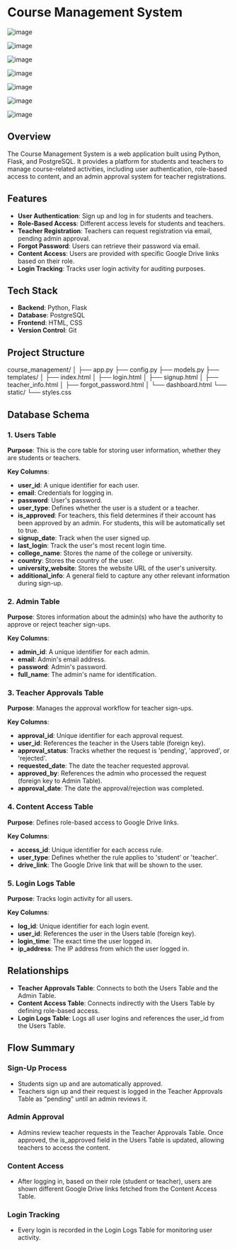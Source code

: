 # Course Management System

![image](https://github.com/user-attachments/assets/72da1744-ef4c-4fe6-8640-1c694d88ace6)


![image](https://github.com/user-attachments/assets/f644bef5-76ad-4840-a5be-a4c502598de8)


![image](https://github.com/user-attachments/assets/3e2fc6d7-8c13-4d18-a1cd-edd8d60ce57b)


![image](https://github.com/user-attachments/assets/0b5e9c46-1e25-43af-9111-8881b5d14c1f)


![image](https://github.com/user-attachments/assets/3fbb0929-29d3-4349-908e-5481053b1d9c)


![image](https://github.com/user-attachments/assets/20346dfd-cb1b-4400-bc3a-cddbd0d0e1aa)


![image](https://github.com/user-attachments/assets/7a4636c5-72ae-435a-aec1-98736e5e0315)


## Overview

The Course Management System is a web application built using Python, Flask, and PostgreSQL. It provides a platform for students and teachers to manage course-related activities, including user authentication, role-based access to content, and an admin approval system for teacher registrations.

## Features

- **User Authentication**: Sign up and log in for students and teachers.
- **Role-Based Access**: Different access levels for students and teachers.
- **Teacher Registration**: Teachers can request registration via email, pending admin approval.
- **Forgot Password**: Users can retrieve their password via email.
- **Content Access**: Users are provided with specific Google Drive links based on their role.
- **Login Tracking**: Tracks user login activity for auditing purposes.

## Tech Stack

- **Backend**: Python, Flask
- **Database**: PostgreSQL
- **Frontend**: HTML, CSS
- **Version Control**: Git

## Project Structure
course_management/
│
├── app.py
├── config.py
├── models.py
├── templates/
│ ├── index.html
│ ├── login.html
│ ├── signup.html
│ ├── teacher_info.html
│ ├── forgot_password.html
│ └── dashboard.html
└── static/
└── styles.css


## Database Schema

### 1. Users Table
**Purpose**: This is the core table for storing user information, whether they are students or teachers.

**Key Columns**:
- **user_id**: A unique identifier for each user.
- **email**: Credentials for logging in.
- **password**: User's password.
- **user_type**: Defines whether the user is a student or a teacher.
- **is_approved**: For teachers, this field determines if their account has been approved by an admin. For students, this will be automatically set to true.
- **signup_date**: Track when the user signed up.
- **last_login**: Track the user's most recent login time.
- **college_name**: Stores the name of the college or university.
- **country**: Stores the country of the user.
- **university_website**: Stores the website URL of the user's university.
- **additional_info**: A general field to capture any other relevant information during sign-up.

### 2. Admin Table
**Purpose**: Stores information about the admin(s) who have the authority to approve or reject teacher sign-ups.

**Key Columns**:
- **admin_id**: A unique identifier for each admin.
- **email**: Admin's email address.
- **password**: Admin's password.
- **full_name**: The admin's name for identification.

### 3. Teacher Approvals Table
**Purpose**: Manages the approval workflow for teacher sign-ups.

**Key Columns**:
- **approval_id**: Unique identifier for each approval request.
- **user_id**: References the teacher in the Users table (foreign key).
- **approval_status**: Tracks whether the request is 'pending', 'approved', or 'rejected'.
- **requested_date**: The date the teacher requested approval.
- **approved_by**: References the admin who processed the request (foreign key to Admin Table).
- **approval_date**: The date the approval/rejection was completed.

### 4. Content Access Table
**Purpose**: Defines role-based access to Google Drive links.

**Key Columns**:
- **access_id**: Unique identifier for each access rule.
- **user_type**: Defines whether the rule applies to 'student' or 'teacher'.
- **drive_link**: The Google Drive link that will be shown to the user.

### 5. Login Logs Table
**Purpose**: Tracks login activity for all users.

**Key Columns**:
- **log_id**: Unique identifier for each login event.
- **user_id**: References the user in the Users table (foreign key).
- **login_time**: The exact time the user logged in.
- **ip_address**: The IP address from which the user logged in.

## Relationships
- **Teacher Approvals Table**: Connects to both the Users Table and the Admin Table.
- **Content Access Table**: Connects indirectly with the Users Table by defining role-based access.
- **Login Logs Table**: Logs all user logins and references the user_id from the Users Table.

## Flow Summary

### Sign-Up Process
- Students sign up and are automatically approved.
- Teachers sign up and their request is logged in the Teacher Approvals Table as "pending" until an admin reviews it.

### Admin Approval
- Admins review teacher requests in the Teacher Approvals Table. Once approved, the is_approved field in the Users Table is updated, allowing teachers to access the content.

### Content Access
- After logging in, based on their role (student or teacher), users are shown different Google Drive links fetched from the Content Access Table.

### Login Tracking
- Every login is recorded in the Login Logs Table for monitoring user activity.
